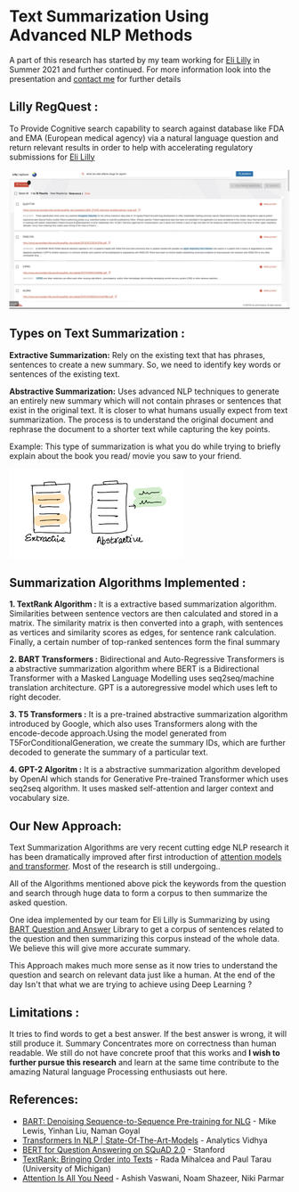 # Text Summarization Using Advanced NLP Methods

A part of this research has started by my team working for [Eli Lilly](https://www.lilly.com/who-we-are/about-lilly) in Summer 2021 and further continued. 
For more information look into the presentation and [contact me](https://github.com/prateeshreddy) for further details

## Lilly RegQuest :
To Provide Cognitive search capability to search against database like FDA and EMA (European medical agency) via a 
natural language question and return relevant results in order to help with accelerating regulatory submissions for [Eli Lilly](https://www.lilly.com/who-we-are/about-lilly)

![RegQuest_Web](Files/RegQuest_Web.png)

## Types on Text Summarization :

<b>Extractive Summarization:</b> Rely on the existing text that has phrases, sentences to create a new summary.
So, we need to identify key words or sentences of the existing text.


<b>Abstractive Summarization:</b> Uses advanced NLP techniques to generate an entirely new summary which will not contain phrases or sentences 
that exist in the original text. It is closer to what humans usually expect from text summarization. The process is to understand the original document 
and rephrase the document to a shorter text while capturing the key points.

Example: This type of summarization is what you do while trying to briefly explain about the book you read/ movie you saw to your friend.


![Types_of_summ](Files/Types_of_summ.png)


## Summarization Algorithms Implemented :

<b> 1. TextRank Algorithm :</b> It is a extractive based summarization algorithm. Similarities between sentence vectors are then calculated and stored in a matrix.
The similarity matrix is then converted into a graph, with sentences as vertices and similarity scores as edges, for sentence rank calculation.
Finally, a certain number of top-ranked sentences form the final summary

<b> 2. BART Transformers :</b>  Bidirectional and Auto-Regressive Transformers is a abstractive summarization algorithm where BERT is a Bidirectional Transformer 
with a Masked Language Modelling uses seq2seq/machine translation architecture. GPT is a autoregressive model which uses left to right decoder.

<b> 3. T5 Transformers :</b> It is a pre-trained abstractive summarization algorithm introduced by Google, 
which also uses Transformers along with the encode-decode approach.Using the model generated from T5ForConditionalGeneration, 
we create the summary IDs, which are further decoded to generate the summary of a particular text.

<b> 4. GPT-2 Algoritm :</b> It is a abstractive summarization algorithm developed by OpenAI which stands for Generative Pre-trained Transformer which uses seq2seq algorithm.
It uses masked self-attention and larger context and vocabulary size.

## Our New Approach: 

Text Summarization Algorithms are very recent cutting edge NLP research it has been dramatically improved after first introduction of 
[attention models and transformer](https://papers.nips.cc/paper/2017/file/3f5ee243547dee91fbd053c1c4a845aa-Paper.pdf). Most of the research is still undergoing.. 

All of the Algorithms mentioned above pick the keywords from the question and search through huge data to form a corpus to then summarize the asked question.

One idea implemented by our team for Eli Lilly is Summarizing by using [BART Question and Answer](https://web.stanford.edu/class/archive/cs/cs224n/cs224n.1194/reports/default/15848021.pdf)
Library to get a corpus of sentences related to the question and then summarizing this corpus instead of the whole data. We believe this will give more accurate summary.

This Approach makes much more sense as it now tries to understand the question and search on relevant data just like a human. At the end of the day Isn't that 
what we are trying to achieve using Deep Learning ? 

## Limitations :

It tries to find words to get a best answer. If the best answer is wrong, it will still produce it. 
Summary Concentrates more on correctness than human readable. We still do not have concrete proof that this works and <b>I wish to further pursue this research</b>
and learn at the same time contribute to the amazing Natural language Processing enthusiasts out here.


## References:

- [BART: Denoising Sequence-to-Sequence Pre-training for NLG](https://arxiv.org/abs/1910.13461) - Mike Lewis, Yinhan Liu, Naman Goyal
- [Transformers In NLP | State-Of-The-Art-Models](https://www.analyticsvidhya.com/blog/2019/06/understanding-transformers-nlp-state-of-the-art-models/) - Analytics Vidhya 
- [BERT for Question Answering on SQuAD 2.0](https://web.stanford.edu/class/archive/cs/cs224n/cs224n.1194/reports/default/15848021.pdf) - Stanford
- [TextRank: Bringing Order into Texts](https://web.eecs.umich.edu/~mihalcea/papers/mihalcea.emnlp04.pdf) - Rada Mihalcea and Paul Tarau (University of Michigan)
- [Attention Is All You Need](https://arxiv.org/abs/1706.03762) - Ashish Vaswani, Noam Shazeer, Niki Parmar






